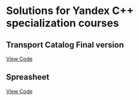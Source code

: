 # Solutions for Yandex C++ specialization courses

## Transport Catalog Final version

[View Code](https://github.com/yaroslavsadin/coursera-cpp-yandex/tree/master/cpp_black_belt/transport_final_project)

## Spreasheet

[View Code](https://github.com/yaroslavsadin/coursera-cpp-yandex/tree/master/cpp_black_belt/spreadsheet)